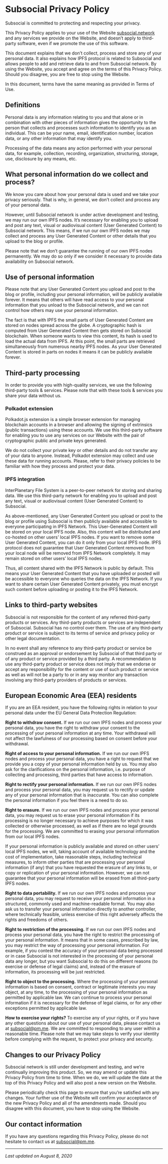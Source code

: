 # Subsocial Privacy Policy

Subsocial is committed to protecting and respecting your privacy.

This Privacy Policy applies to your use of the Website [subsocial.network](http://subsocial.network) and any services we provide on the Website, and doesn’t apply to third-party software, even if we promote the use of this software.

This document explains that we don’t collect, process and store any of your personal data. It also explains how IPFS protocol is related to Subsocial and allows people to add and retrieve data to and from Subsocial network. By using the Website, you accept and agree on the terms of this Privacy Policy. Should you disagree, you are free to stop using the Website.

In this document, terms have the same meaning as provided in Terms of Use.

## Definitions

Personal data is any information relating to you and that alone or in combination with other pieces of information gives the opportunity to the person that collects and processes such information to identify you as an individual. This can be your name, email, identification number, location data, or any other information that may identify you.

Processing of the data means any action performed with your personal data, for example, collection, recording, organization, structuring, storage, use, disclosure by any means, etc.

## What personal information do we collect and process?

We know you care about how your personal data is used and we take your privacy seriously. That is why, in general, we don’t collect and process any of your personal data.

However, until Subsocial network is under active development and testing, we may run our own IPFS nodes. It’s necessary for enabling you to upload and post any text, visual or audiovisual content (User Generated Content) to Subsocial network. This means, if we run our own IPFS nodes we may collect and process any User Generated Content or other details that you upload to the blog or profile.

Please note that we don’t guarantee the running of our own IPFS nodes permanently. We may do so only if we consider it necessary to provide data availability on Subsocial network.


## Use of personal information

Please note that any User Generated Content you upload and post to the blog or profile, including your personal information, will be publicly available forever. It means that others will have read access to your personal information that you unload to the Subsocial network, and we can not control how others may use your personal information.

The fact is that with IPFS the small parts of User Generated Content are stored on nodes spread across the globe. A cryptographic hash is computed from User Generated Content then gets stored on Subsocial blockchain. When someone wants to view this content, its hash is used to load the actual data from IPFS. At this point, the small parts are retrieved simultaneously from numerous nearby IPFS nodes. As your User Generated Content is stored in parts on nodes it means it can be publicly available forever.


## Third-party processing

In order to provide you with high-quality services, we use the following third-party tools & services. Please note that with these tools & services you share your data without us.

### Polkadot extension

Polkadot.js extension is a simple browser extension for managing blockchain accounts in a browser and allowing the signing of extrinsics (public transactions) using these accounts. We use this third-party software for enabling you to use any services on our Website with the pair of cryptographic public and private keys generated.

We do not collect your private key or other details and do not transfer any of your data to anyone. Instead, Polkadot extension may collect and use these data for running accounts. Please, refer to their privacy policies to be familiar with how they process and protect your data.

### IPFS integration

InterPlanetary File System is a peer-to-peer network for storing and sharing data. We use this third-party network for enabling you to upload and post any text, visual or audiovisual content (User Generated Content) to Subsocial.

As above-mentioned, any User Generated Content you upload or post to the blog or profile using Subsocial is then publicly available and accessible to everyone participating in IPFS Network. This User-Generated Content will be stored on your local IPFS node. Also, this content will be distributed and co-hosted on other users’ local IPFS nodes. If you want to remove some User Generated Content, you can do it only from your local IPFS node. IPFS protocol does not guarantee that User Generated Content removed from your local node will be removed from IPFS Network completely. It may remain stored on other users’ local IPFS nodes.

Thus, all content shared with the IPFS Network is public by default. This means your User Generated Content that you have uploaded or posted will be accessible to everyone who queries the data on the IPFS Network. If you want to share certain User Generated Content privately, you must encrypt such content before uploading or posting it to the IPFS Network.


## Links to third-party websites

Subsocial is not responsible for the content of any referred third-party products or services. Any third-party products or services are independent of Subsocial. Subsocial has no control over them. The use of any third-party product or service is subject to its terms of service and privacy policy or other legal documentation.

In no event shall any reference to any third-party product or service be construed as an approval or endorsement by Subsocial of that third party or of any product or service provided by a third party. A recommendation to use any third-party product or service does not imply that we endorse or accept any responsibility for the content or use of such product or service as well as will not be a party to or in any way monitor any transaction involving any third-party providers of products or services.


## European Economic Area (EEA) residents

If you are an EEA resident, you have the following rights in relation to your personal data under the EU General Data Protection Regulation:

**Right to withdraw consent.** If we run our own IPFS nodes and process your personal data, you have the right to withdraw your consent to the processing of your personal information at any time. Your withdrawal will not affect the lawfulness of our processing based on consent before your withdrawal.

**Right of access to your personal information.** If we run our own IPFS nodes and process your personal data, you have a right to request that we provide you a copy of your personal information held by us. You may also ask for the clarifications on the personal information, i.e. purpose of collecting and processing, third parties that have access to information. 

**Right to rectify your personal information.** If we run our own IPFS nodes and process your personal data, you may request us to rectify or update any of your personal information that is inaccurate. You can also complete the personal information if you feel there is a need to do so.

**Right to erasure.** If we run our own IPFS nodes and process your personal data, you may request us to erase your personal information if its processing is no longer necessary to achieve purposes for which it was collected or otherwise processed, as well as if there are no legal grounds for the processing. We are committed to erasing your personal information from our local IPFS nodes.

If your personal information is publicly available and stored on other users’ local IPFS nodes, we will, taking account of available technology and the cost of implementation, take reasonable steps, including technical measures, to inform other parties that are processing your personal information (if any) that you have requested the erasure of any links to, or copy or replication of your personal information. However, we can not guarantee that your personal information will be erased from all third-party IPFS nodes.

**Right to data portability.** If we run our own IPFS nodes and process your personal data, you may request to receive your personal information in a structured, commonly used and machine-readable format. You may also ask us to transfer your personal information directly to another controller, where technically feasible, unless exercise of this right adversely affects the rights and freedoms of others. 

**Right to restriction of the processing.** If we run our own IPFS nodes and process your personal data, you have the right to restrict the processing of your personal information. It means that in some cases, prescribed by law, you may restrict the way of processing your personal information. For example, if you contest the accuracy of your personal data being processed or in case Subsocial is not interested in the processing of your personal data any longer, but you want Subsocial to do this on different reasons (to exercise or defense of legal claims) and, instead of the erasure of information, its processing will be just restricted.

**Right to object to the processing.** Where the processing of your personal information is based on consent, contract or legitimate interests you may object, at any time, to the processing of your personal information as permitted by applicable law. We can continue to process your personal information if it is necessary for the defense of legal claims, or for any other exceptions permitted by applicable law.

**How to exercise your rights?** To exercise any of your rights, or if you have any other questions about our use of your personal data, please contact us at [subsocial@pm.me](mailto:subsocial@pm.me). We are committed to responding to any user within a reasonable time. Please note that we may take steps to verify your identity before complying with the request, to protect your privacy and security.


## Changes to our Privacy Policy

Subsocial network is still under development and testing, and we’re continually improving this product. So, we may amend or update this Privacy Policy from time to time. When we do, we will update the date at the top of this Privacy Policy and will also post a new version on the Website.

Please periodically check this page to ensure that you’re satisfied with any changes. Your further use of the Website will confirm your acceptance of the new Privacy Policy and all of the amendments made. Should you disagree with this document, you have to stop using the Website.


## Our contact information

If you have any questions regarding this Privacy Policy, please do not hesitate to contact us at [subsocial@pm.me](mailto:subsocial@pm.me).

---

*Last updated on August 8, 2020*
